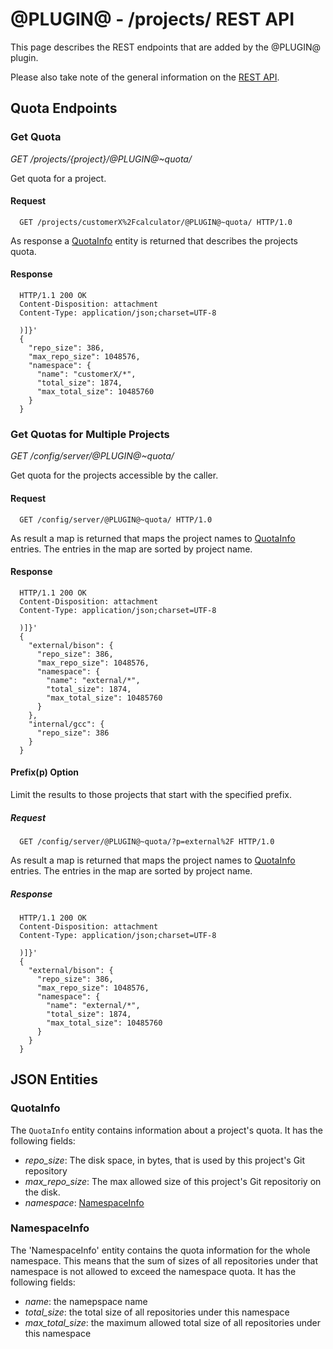 @PLUGIN@ - /projects/ REST API
==============================

This page describes the REST endpoints that are added by the @PLUGIN@
plugin.

Please also take note of the general information on the
[REST API](../../../Documentation/rest-api.html).

<a id="project-endpoints"> Quota Endpoints
------------------------------------------

### <a id="get-quota"> Get Quota
_GET /projects/\{project\}/@PLUGIN@~quota/_

Get quota for a project.

#### Request

```
  GET /projects/customerX%2Fcalculator/@PLUGIN@~quota/ HTTP/1.0
```

As response a [QuotaInfo](#quota-info) entity is returned
that describes the projects quota.

#### Response

```
  HTTP/1.1 200 OK
  Content-Disposition: attachment
  Content-Type: application/json;charset=UTF-8

  )]}'
  {
    "repo_size": 386,
    "max_repo_size": 1048576,
    "namespace": {
      "name": "customerX/*",
      "total_size": 1874,
      "max_total_size": 10485760
    }
  }
```

### <a id="get-quotas"> Get Quotas for Multiple Projects
_GET /config/server/@PLUGIN@~quota/_

Get quota for the projects accessible by the caller.

#### Request

```
  GET /config/server/@PLUGIN@~quota/ HTTP/1.0
```

As result a map is returned that maps the project names to
[QuotaInfo](#quota-info) entries. The entries in the map are sorted
by project name.

#### Response

```
  HTTP/1.1 200 OK
  Content-Disposition: attachment
  Content-Type: application/json;charset=UTF-8

  )]}'
  {
    "external/bison": {
      "repo_size": 386,
      "max_repo_size": 1048576,
      "namespace": {
        "name": "external/*",
        "total_size": 1874,
        "max_total_size": 10485760
      }
    },  
    "internal/gcc": {
      "repo_size": 386
    }
  }
```

#### Prefix(p) Option

Limit the results to those projects that start with the specified
prefix.

##### Request

```
  GET /config/server/@PLUGIN@~quota/?p=external%2F HTTP/1.0
```

As result a map is returned that maps the project names to
[QuotaInfo](#quota-info) entries. The entries in the map are sorted
by project name.

##### Response

```
  HTTP/1.1 200 OK
  Content-Disposition: attachment
  Content-Type: application/json;charset=UTF-8

  )]}'
  {
    "external/bison": {
      "repo_size": 386,
      "max_repo_size": 1048576,
      "namespace": {
        "name": "external/*",
        "total_size": 1874,
        "max_total_size": 10485760
      }
    }
  }
```

<a id="json-entities">JSON Entities
-----------------------------------

### <a id="quota-info"></a>QuotaInfo

The `QuotaInfo` entity contains information about a project's quota.
It has the following fields:

* _repo\_size_: The disk space, in bytes, that is used by this project's Git repository
* _max\_repo\_size_: The max allowed size of this project's Git repositoriy on the disk.
* _namespace_: [NamespaceInfo](#namespace-info)


### <a id="namespace-info"></a>NamespaceInfo

The 'NamespaceInfo' entity contains the quota information for the whole namespace.
This means that the sum of sizes of all repositories under that namespace is not
allowed to exceed the namespace quota. It has the following fields:

* _name_: the namepspace name
* _total\_size_: the total size of all repositories under this namespace
* _max\_total\_size_: the maximum allowed total size of all repositories under this
  namespace

